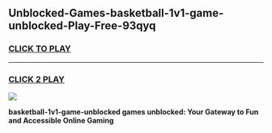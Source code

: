 
## Unblocked-Games-basketball-1v1-game-unblocked-Play-Free-93qyq
<h3>
<a href="https://premium76.site?title=basketball-1v1-game-unblocked&ref=19M">CLICK TO PLAY</a></h3>
<hr>

<h3>
<a href="https://premium76.site?title=basketball-1v1-game-unblocked&ref=19M">CLICK 2 PLAY</a>
  
</h3>

<a href="https://premium76.site?title=basketball-1v1-game-unblocked&ref=19M"><img src="https://clearcache.store/games.png"></a>


**basketball-1v1-game-unblocked games unblocked: Your Gateway to Fun and Accessible Online Gaming**

